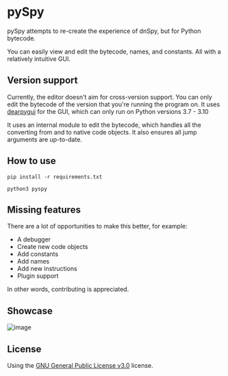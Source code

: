 # pySpy

pySpy attempts to re-create the experience of dnSpy, but for Python bytecode.

You can easily view and edit the bytecode, names, and constants. All with a relatively intuitive GUI.

## Version support
Currently, the editor doesn't aim for cross-version support. You can only edit the bytecode of the version that you're running the program on.
It uses [dearpygui](https://github.com/hoffstadt/DearPyGui) for the GUI, which can only run on Python versions 3.7 - 3.10

It uses an internal module to edit the bytecode, which handles all the converting from and to native code objects. It also ensures all jump arguments are up-to-date.

## How to use
`pip install -r requirements.txt`

`python3 pyspy`

## Missing features
There are a lot of opportunities to make this better, for example:
- A debugger
- Create new code objects
- Add constants
- Add names
- Add new instructions
- Plugin support

In other words, contributing is appreciated.

## Showcase
![image](https://user-images.githubusercontent.com/40274381/196053131-55e755da-ac18-4daa-8546-2c21a16491e5.png)

## License
Using the [GNU General Public License v3.0](https://github.com/Svenskithesource/pySpy/blob/main/LICENSE) license.
